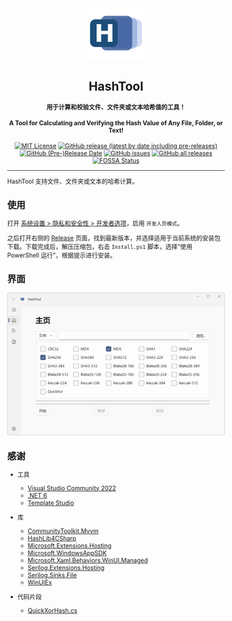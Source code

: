 <p align="center">
  <img src="DotVast.HashTool.WinUI/Assets/Logo.png" width = "128" height = "128" alt="图标"/>
</p>

<div align="center">

# HashTool

#### 用于计算和校验文件、文件夹或文本哈希值的工具！

#### A Tool for Calculating and Verifying the Hash Value of Any File, Folder, or Text!

[![MIT License](https://img.shields.io/github/license/KiyanYang/DotVast.HashTool.WinUI)](https://github.com/KiyanYang/DotVast.HashTool.WinUI/blob/main/LICENSE.txt)
[![GitHub release (latest by date including pre-releases)](https://img.shields.io/github/v/release/KiyanYang/DotVast.HashTool.WinUI?include_prereleases)](https://github.com/KiyanYang/DotVast.HashTool.WinUI/releases)
[![GitHub (Pre-)Release Date](https://img.shields.io/github/release-date-pre/KiyanYang/DotVast.HashTool.WinUI)](https://github.com/KiyanYang/DotVast.HashTool.WinUI/releases)
[![GitHub issues](https://img.shields.io/github/issues/KiyanYang/DotVast.HashTool.WinUI)](https://github.com/KiyanYang/DotVast.HashTool.WinUI/issues)
[![GitHub all releases](https://img.shields.io/github/downloads/KiyanYang/DotVast.HashTool.WinUI/total)](https://github.com/KiyanYang/DotVast.HashTool.WinUI/releases)
[![FOSSA Status](https://app.fossa.com/api/projects/git%2Bgithub.com%2FKiyanYang%2FDotVast.HashTool.WinUI.svg?type=shield)](https://app.fossa.com/projects/git%2Bgithub.com%2FKiyanYang%2FDotVast.HashTool.WinUI?ref=badge_shield)

</div>

---

HashTool 支持文件、文件夹或文本的哈希计算。

## 使用

打开 [系统设置 > 隐私和安全性 > 开发者选项](ms-settings:developers)，启用 `开发人员模式`。

之后打开右侧的 [Release](https://github.com/KiyanYang/DotVast.HashTool.WinUI/releases) 页面，找到最新版本，并选择适用于当前系统的安装包下载。下载完成后，解压压缩包，右击 `Install.ps1` 脚本，选择“使用 PowerShell 运行”，根据提示进行安装。

## 界面

![主页](./Assets/HomePage.png)

## 感谢

- 工具
  - [Visual Studio Community 2022](https://visualstudio.microsoft.com/zh-hans/vs/community/)
  - [.NET 6](https://docs.microsoft.com/zh-cn/dotnet/api/?view=net-6.0)
  - [Template Studio](https://github.com/microsoft/TemplateStudio)

- 库
  - [CommunityToolkit.Mvvm](https://www.nuget.org/packages/CommunityToolkit.Mvvm)
  - [HashLib4CSharp](https://www.nuget.org/packages/HashLib4CSharp)
  - [Microsoft.Extensions.Hosting](https://www.nuget.org/packages/Microsoft.Extensions.Hosting)
  - [Microsoft.WindowsAppSDK](https://www.nuget.org/packages/Microsoft.WindowsAppSDK)
  - [Microsoft.Xaml.Behaviors.WinUI.Managed](https://www.nuget.org/packages/Microsoft.Xaml.Behaviors.WinUI.Managed)
  - [Serilog.Extensions.Hosting](https://www.nuget.org/packages/Serilog.Extensions.Hosting)
  - [Serilog.Sinks.File](https://www.nuget.org/packages/Serilog.Sinks.File)
  - [WinUIEx](https://www.nuget.org/packages/WinUIEx)

- 代码片段
  - [QuickXorHash.cs](https://gist.github.com/rgregg/c07a91964300315c6c3e77f7b5b861e4)
  
